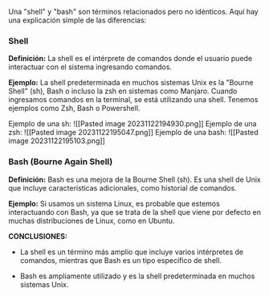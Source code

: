 Una "shell" y "bash" son términos relacionados pero no idénticos. Aquí hay una explicación simple de las diferencias:
### Shell
    
**Definición:** La shell es el intérprete de comandos donde el usuario puede interactuar con el sistema ingresando comandos.
        
**Ejemplo:** La shell predeterminada en muchos sistemas Unix es la "Bourne Shell" (sh), Bash o incluso la zsh en sistemas como Manjaro. Cuando ingresamos comandos en la terminal, se está utilizando una shell. Tenemos ejemplos como Zsh, Bash o Powershell.

Ejemplo de una sh:
  ![[Pasted image 20231122194930.png]]
Ejemplo de una zsh:
![[Pasted image 20231122195047.png]]
Ejemplo de una bash:
![[Pasted image 20231122195103.png]]
### Bash (Bourne Again Shell)
    
**Definición:** Bash es una mejora de la Bourne Shell (sh). Es una shell de Unix que incluye características adicionales, como historial de comandos.
        
**Ejemplo:** Si usamos un sistema Linux, es probable que estemos interactuando con Bash, ya que se trata de la shell que viene por defecto en muchas distribuciones de Linux, como en Ubuntu.

**CONCLUSIONES:**

- La shell es un término más amplio que incluye varios intérpretes de comandos, mientras que Bash es un tipo específico de shell.

- Bash es ampliamente utilizado y es la shell predeterminada en muchos sistemas Unix.
